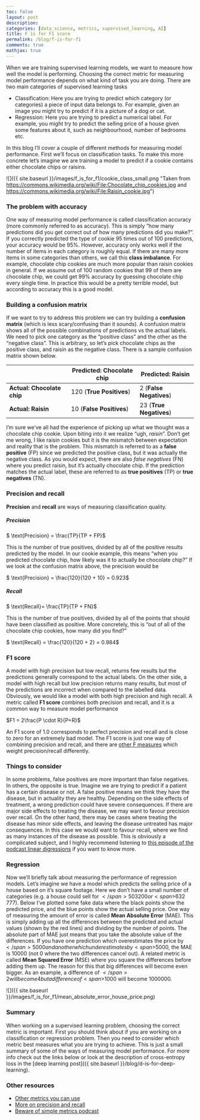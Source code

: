 ```yaml
---
toc: false
layout: post
description: 
categories: [data_science, metrics, supervised_learning, AI]
title: F is for F1 score
permalink: /blog/f-is-for-f1
comments: true
mathjax: true
---
```


When we are training supervised learning models, we want to measure how well the model is performing. Choosing the correct metric for measuring model performance depends on what kind of task you are doing. There are two main categories of supervised learning tasks

* Classification: Here you are trying to predict which category (or categories) a piece of input data belongs to. For example, given an image you might try to predict if it is a picture of a dog or cat.
* Regression: Here you are trying to predict a numerical label. For example, you might try to predict the selling price of a house given some features about it, such as neighbourhood, number of bedrooms etc.

In this blog I’ll cover a couple of different methods for measuring model performance. First we’ll focus on classification tasks. To make this more concrete let’s imagine we are training a model to predict if a cookie contains either chocolate chips or raisins. 

![]({{ site.baseurl }}/images/f_is_for_f1/cookie_class_small.png "Taken from https://commons.wikimedia.org/wiki/File:Chocolate_chip_cookies.jpg and https://commons.wikimedia.org/wiki/File:Raisin_cookie.jpg")

### The problem with accuracy

One way of measuring model performance is called classification accuracy (more commonly referred to as accuracy). This is simply “how many predictions did you get correct out of how many predictions did you make?”. If you correctly predicted the type of cookie 95 times out of 100 predictions, your accuracy would be 95%. However, accuracy only works well if the number of items in each category is roughly equal. If there are many more items in some categories than others, we call this **class imbalance**. For example, chocolate chip cookies are much more popular than raisin cookies in general. If we assume out of 100 random cookies that 99 of them are chocolate chip, we could get 99% accuracy by guessing chocolate chip every single time. In practice this would be a pretty terrible model, but according to accuracy this is a good model. 

### Building a confusion matrix

If we want to try to address this problem we can try building a **confusion matrix** (which is less scary/confusing than it sounds). A confusion matrix shows all of the possible combinations of predictions vs the actual labels. We need to pick one category as the “positive class” and the other as the “negative class”. This is arbitrary, so let’s pick chocolate chips as the positive class, and raisin as the negative class. There is a sample confusion matrix shown below.

| | **Predicted: Chocolate chip** | **Predicted: Raisin** |
|-|-------------------------------|-----------------------|
| **Actual: Chocolate chip** | 120 (**True Positives**) |  2 (**False Negatives**) |
| **Actual: Raisin** | 10 (**False Positives**) | 23 (**True Negatives**) |

I’m sure we’ve all had the experience of picking up what we thought was a chocolate chip cookie. Upon biting into it we realize “ugh, *raisin*”. Don’t get me wrong, I like raisin cookies but it is the mismatch between expectation and reality that is the problem. This mismatch is referred to as a **false positive** (FP) since we predicted the positive class, but it was actually the negative class. As you would expect, there are also *false negatives* (FN) where you predict raisin, but it’s actually chocolate chip. If the prediction matches the actual label, these are referred to as **true positives** (TP) or **true negatives** (TN).

### Precision and recall

**Precision** and **recall** are ways of measuring classification quality.

##### Precision

$ \text{Precision} = \frac{TP}{TP + FP}$

This is the number of true positives, divided by all of the positive results predicted by the model.
In our cookie example, this means “when you predicted chocolate chip, how likely was it to actually be chocolate chip?” If we look at the confusion matrix above, the precision would be

$ \text{Precision} = \frac{120}{120 + 10} = 0.923$

##### Recall

$ \text{Recall}= \frac{TP}{TP + FN}$

This is the number of true positives, divided by all of the points that should have been classified as positive. More concretely, this is “out of all of the chocolate chip cookies, how many did you find?”

$ \text{Recall} = \frac{120}{120 + 2} = 0.984$

### F1 score

A model with high precision but low recall, returns few results but the predictions generally correspond to the actual labels. On the other side, a model with high recall but low precision returns many results, but most of the predictions are incorrect when compared to the labelled data. Obviously, we would like a model with both high precision and high recall. A metric called **F1 score** combines both precision and recall, and it is a common way to measure model performance

$F1 = 2\frac{P \cdot R}{P+R}$

An F1 score of 1.0 corresponds to perfect precision and recall and is close to zero for an extremely bad model. The F1 score is just one way of combining precision and recall, and there are [other F measures](https://en.wikipedia.org/wiki/F1_score) which weight precision/recall differently.

### Things to consider

In some problems, false positives are more important than false negatives. In others, the opposite is true. Imagine we are trying to predict if a patient has a certain disease or not. A false positive means we think they have the disease, but in actuality they are healthy. Depending on the side effects of treatment, a wrong prediction could have severe consequences. If there are major side effects to treating the disease, we may want to favour precision over recall. On the other hand, there may be cases where treating the disease has minor side effects, and leaving the disease untreated has major consequences. In this case we would want to favour recall, where we find as many instances of the disease as possible. This is obviously a complicated subject, and I highly recommend listening to [this episode of the podcast linear digressions](http://lineardigressions.com/episodes/2019/12/22/data-scientists-beware-of-simple-metrics) if you want to know more.

### Regression

Now we’ll briefly talk about measuring the performance of regression models. Let’s imagine we have a model which predicts the selling price of a house based on it’s square footage. Here we don’t have a small number of categories (e.g. a house could sell for <span>$</span>503 200 or <span>$</span>632 777). Below I’ve plotted some fake data where the black points show the predicted price, and the blue points show the actual selling price. One way of measuring the amount of error is called **Mean Absolute Error** (MAE). This is simply adding up all the differences between the predicted and actual values (shown by the red lines) and dividing by the number of points. The absolute part of MAE just means that you take the absolute value of the differences. If you have one prediction which overestimates the price by <span>$</span>5000 and another which underestimates by <span>$</span>5000, the MAE is 10000 (not 0 where the two differences cancel out). A related metric is called **Mean Squared Error** (MSE) where you square the differences before adding them up. The reason for this that big differences will become even bigger. As an example, a difference of <span>$</span>2 will become 4 but a difference of <span>$</span>1000 will become 1000000.

![]({{ site.baseurl }}/images/f_is_for_f1/mean_absolute_error_house_price.png)

### Summary

When working on a supervised learning problem, choosing the correct metric is important. First you should think about if you are working on a classification or regression problem. Then you need to consider which metric best measures what you are trying to achieve. This is just a small summary of some of the ways of measuring model performance. For more info check out the links below or look at the description of cross-entropy loss in the [deep learning post]({{ site.baseurl }}/blog/d-is-for-deep-learning).

### Other resources

* [Other metrics you can use](https://towardsdatascience.com/metrics-to-evaluate-your-machine-learning-algorithm-f10ba6e38234)
* [More on precision and recall](https://scikit-learn.org/stable/auto_examples/model_selection/plot_precision_recall.html)
* [Beware of simple metrics podcast](http://lineardigressions.com/episodes/2019/12/22/data-scientists-beware-of-simple-metrics)